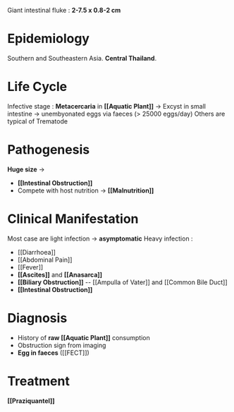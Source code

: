 Giant intestinal fluke : **2-7.5 x 0.8-2 cm**

# Epidemiology
Southern and Southeastern Asia. **Central Thailand**.

# Life Cycle
Infective stage : **Metacercaria** in **[[Aquatic Plant]]** 
-> Excyst in small intestine -> unembyonated eggs via faeces (> 25000 eggs/day)
Others are typical of Trematode

# Pathogenesis
**Huge size** ->
- **[[Intestinal Obstruction]]**
- Compete with host nutrition -> **[[Malnutrition]]**

# Clinical Manifestation
Most case are light infection -> **asymptomatic**
Heavy infection :
- [[Diarrhoea]]
- [[Abdominal Pain]]
- [[Fever]]
- **[[Ascites]]** and **[[Anasarca]]**
- **[[Biliary Obstruction]]** -- [[Ampulla of Vater]] and [[Common Bile Duct]]
- **[[Intestinal Obstruction]]**

# Diagnosis
- History of **raw [[Aquatic Plant]]** consumption
- Obstruction sign from imaging
- **Egg in faeces** ([[FECT]])

# Treatment
**[[Praziquantel]]**